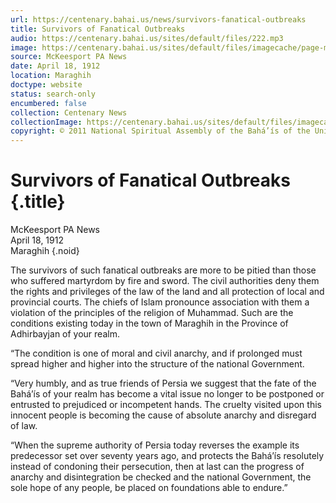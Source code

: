 ```yaml
---
url: https://centenary.bahai.us/news/survivors-fanatical-outbreaks
title: Survivors of Fanatical Outbreaks
audio: https://centenary.bahai.us/sites/default/files/222.mp3
image: https://centenary.bahai.us/sites/default/files/imagecache/page-main-image/images/press_clippings/04-18-1912%20McKeesport%20PA%20News%20Survivors%20of%20Fanatical%20Outbreaks.png
source: McKeesport PA News
date: April 18, 1912
location: Maraghih
doctype: website
status: search-only
encumbered: false
collection: Centenary News
collectionImage: https://centenary.bahai.us/sites/default/files/imagecache/theme-image/main_image/abdulbaha-overview-small_0.jpg
copyright: © 2011 National Spiritual Assembly of the Bahá’ís of the United States
---
```



# Survivors of Fanatical Outbreaks {.title}

McKeesport PA News  
April 18, 1912  
Maraghih
{.noid}  



The survivors of such fanatical outbreaks are more to be pitied than those who suffered martyrdom by fire and sword. The civil authorities deny them the rights and privileges of the law of the land and all protection of local and provincial courts. The chiefs of Islam pronounce association with them a violation of the principles of the religion of Muhammad. Such are the conditions existing today in the town of Maraghih in the Province of Adhirbayjan of your realm.

“The condition is one of moral and civil anarchy, and if prolonged must spread higher and higher into the structure of the national Government.

“Very humbly, and as true friends of Persia we suggest that the fate of the Bahá’ís of your realm has become a vital issue no longer to be postponed or entrusted to prejudiced or incompetent hands. The cruelty visited upon this innocent people is becoming the cause of absolute anarchy and disregard of law.

“When the supreme authority of Persia today reverses the example its predecessor set over seventy years ago, and protects the Bahá’ís resolutely instead of condoning their persecution, then at last can the progress of anarchy and disintegration be checked and the national Government, the sole hope of any people, be placed on foundations able to endure.”